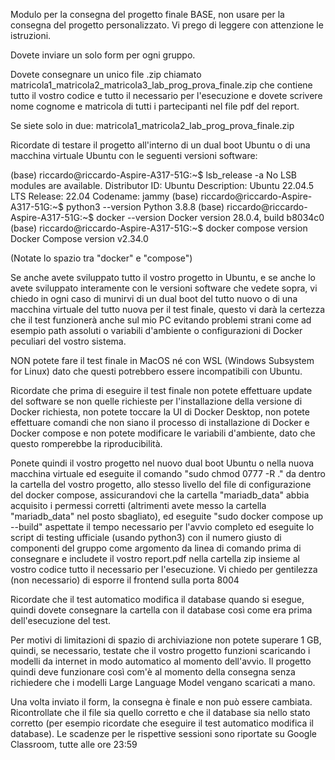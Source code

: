 Modulo per la consegna del progetto finale BASE, non usare per la consegna del progetto personalizzato. Vi prego di leggere con attenzione le istruzioni. 

Dovete inviare un solo form per ogni gruppo.

Dovete consegnare un unico file .zip chiamato matricola1_matricola2_matricola3_lab_prog_prova_finale.zip
che contiene tutto il vostro codice e tutto il necessario per l'esecuzione e dovete scrivere nome cognome e matricola di tutti i partecipanti nel file pdf del report.

Se siete solo in due: matricola1_matricola2_lab_prog_prova_finale.zip

Ricordate di testare il progetto all'interno di un dual boot Ubuntu o di una macchina virtuale Ubuntu con le seguenti versioni software:

(base) riccardo@riccardo-Aspire-A317-51G:~$ lsb_release -a
No LSB modules are available.
Distributor ID:    Ubuntu
Description:    Ubuntu 22.04.5 LTS
Release:    22.04
Codename:    jammy
(base) riccardo@riccardo-Aspire-A317-51G:~$ python3 --version
Python 3.8.8
(base) riccardo@riccardo-Aspire-A317-51G:~$ docker --version
Docker version 28.0.4, build b8034c0
(base) riccardo@riccardo-Aspire-A317-51G:~$ docker compose version
Docker Compose version v2.34.0

(Notate lo spazio tra "docker" e "compose")

Se anche avete sviluppato tutto il vostro progetto in Ubuntu, e se anche lo avete sviluppato interamente con le versioni software che vedete sopra, vi chiedo in ogni caso di munirvi di un dual boot del tutto nuovo o di una macchina virtuale del tutto nuova per il test finale, questo vi darà la certezza che il test funzionerà anche sul mio PC evitando problemi strani come ad esempio path assoluti o variabili d'ambiente o configurazioni di Docker peculiari del vostro sistema.

NON potete fare il test finale in MacOS né con WSL (Windows Subsystem for Linux) dato che questi potrebbero essere incompatibili con Ubuntu.

Ricordate che prima di eseguire il test finale non potete effettuare update del software se non quelle richieste per l'installazione della versione di Docker richiesta, non potete toccare la UI di Docker Desktop, non potete effettuare comandi che non siano il processo di installazione di Docker e Docker compose e non potete modificare le variabili d'ambiente, dato che questo romperebbe la riproducibilità.

Ponete quindi il vostro progetto nel nuovo dual boot Ubuntu o nella nuova macchina virtuale ed eseguite  il comando "sudo chmod 0777 -R ." da dentro la cartella del vostro progetto, allo stesso livello del file di configurazione del docker compose, assicurandovi che la cartella "mariadb_data" abbia acquisito i permessi corretti (altrimenti avete messo la cartella "mariadb_data" nel posto sbagliato), ed eseguite "sudo docker compose up --build" aspettate il tempo necessario per l'avvio completo ed eseguite lo script di testing ufficiale (usando python3) con il numero giusto di componenti del gruppo come argomento da linea di comando prima di consegnare e includete il vostro report.pdf nella cartella zip insieme al vostro codice tutto il necessario per l'esecuzione. Vi chiedo per gentilezza (non necessario) di esporre il frontend sulla porta 8004

Ricordate che il test automatico modifica il database quando si esegue, quindi dovete consegnare la cartella con il database così come era prima dell'esecuzione del test.

Per motivi di limitazioni di spazio di archiviazione non potete superare 1 GB, quindi, se necessario, testate che il vostro progetto funzioni scaricando i modelli da internet in modo automatico al momento dell'avvio. Il progetto quindi deve funzionare così com'è al momento della consegna senza richiedere che i modelli Large Language Model vengano scaricati a mano.

Una volta inviato il form, la consegna è finale e non può essere cambiata. Ricontrollate che il file sia quello corretto e che il database sia nello stato corretto (per esempio ricordate che eseguire il test automatico modifica il database). Le scadenze per le rispettive sessioni sono riportate su Google Classroom, tutte alle ore 23:59

